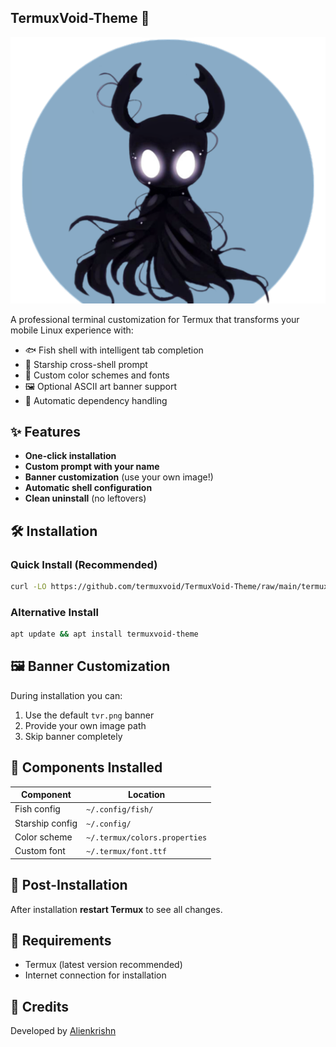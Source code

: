 ## TermuxVoid-Theme 🚀

![TermuxVoid Logo](assets/tvr.png)

A professional terminal customization for Termux that transforms your mobile Linux experience with:

- 🐟 Fish shell with intelligent tab completion
- 🚀 Starship cross-shell prompt
- 🎨 Custom color schemes and fonts
- 🖼️ Optional ASCII art banner support
- 🔄 Automatic dependency handling

## ✨ Features

- **One-click installation**
- **Custom prompt with your name**
- **Banner customization** (use your own image!)
- **Automatic shell configuration**
- **Clean uninstall** (no leftovers)

## 🛠️ Installation

### Quick Install (Recommended)
```bash
curl -LO https://github.com/termuxvoid/TermuxVoid-Theme/raw/main/termuxvoid-theme.sh && bash termuxvoid-theme.sh
```

### Alternative Install
```bash
apt update && apt install termuxvoid-theme
```

## 🖼️ Banner Customization
During installation you can:
1. Use the default `tvr.png` banner
2. Provide your own image path
3. Skip banner completely

## 🎨 Components Installed
| Component          | Location                  |
|--------------------|---------------------------|
| Fish config        | `~/.config/fish/`         |
| Starship config    | `~/.config/`              |
| Color scheme       | `~/.termux/colors.properties` |
| Custom font       | `~/.termux/font.ttf`      |

## 🔄 Post-Installation
After installation **restart Termux** to see all changes.

## 📝 Requirements
- Termux (latest version recommended)
- Internet connection for installation

## 🌟 Credits
Developed by [Alienkrishn](https://github.com/Anon4You)

